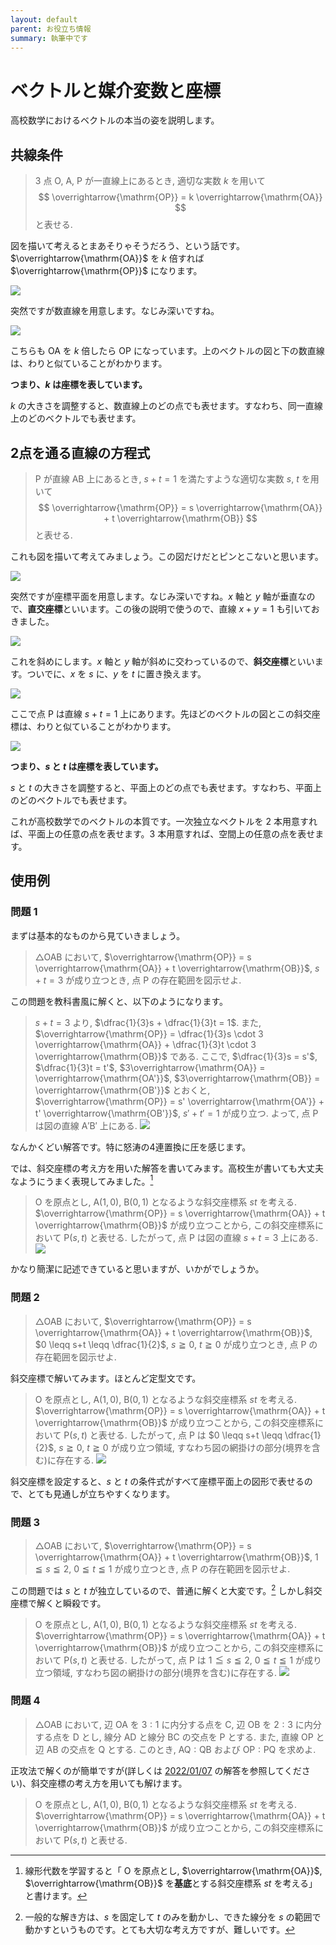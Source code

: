 ```yaml
---
layout: default
parent: お役立ち情報
summary: 執筆中です
---
```


# ベクトルと媒介変数と座標

高校数学におけるベクトルの本当の姿を説明します。

## 共線条件

> $3$ 点 $\mathrm{O}$, $\mathrm{A}$, $\mathrm{P}$ が一直線上にあるとき, 適切な実数 $k$ を用いて $$ \overrightarrow{\mathrm{OP}} = k \overrightarrow{\mathrm{OA}} $$ と表せる.

図を描いて考えるとまあそりゃそうだろう、という話です。$\overrightarrow{\mathrm{OA}}$ を $k$ 倍すれば $\overrightarrow{\mathrm{OP}}$ になります。

![](img/1d_col.drawio.svg)

突然ですが数直線を用意します。なじみ深いですね。

![](img/nline_01.drawio.svg)

こちらも $\mathrm{OA}$ を $k$ 倍したら $\mathrm{OP}$ になっています。上のベクトルの図と下の数直線は、わりと似ていることがわかります。

**つまり、$k$ は座標を表しています。**

$k$ の大きさを調整すると、数直線上のどの点でも表せます。すなわち、同一直線上のどのベクトルでも表せます。

## 2点を通る直線の方程式

> $\mathrm{P}$ が直線 $\mathrm{AB}$ 上にあるとき, $s+t=1$ を満たすような適切な実数 $s$, $t$ を用いて $$ \overrightarrow{\mathrm{OP}} = s \overrightarrow{\mathrm{OA}} + t \overrightarrow{\mathrm{OB}} $$ と表せる.

これも図を描いて考えてみましょう。この図だけだとピンとこないと思います。

![](img/2d_col.drawio.svg)

突然ですが座標平面を用意します。なじみ深いですね。$x$ 軸と $y$ 軸が垂直なので、**直交座標**といいます。この後の説明で使うので、直線 $x+y=1$ も引いておきました。

![](img/xy_plane_03-1.drawio.svg)

これを斜めにします。$x$ 軸と $y$ 軸が斜めに交わっているので、**斜交座標**といいます。ついでに、$x$ を $s$ に、$y$ を $t$ に置き換えます。

![](img/xy_plane_04-1.drawio.svg)

ここで点 $\mathrm{P}$ は直線 $s+t=1$ 上にあります。先ほどのベクトルの図とこの斜交座標は、わりと似ていることがわかります。

![](img/xy_plane_04-2.drawio.svg)

**つまり、$s$ と $t$ は座標を表しています。**

$s$ と $t$ の大きさを調整すると、平面上のどの点でも表せます。すなわち、平面上のどのベクトルでも表せます。

これが高校数学でのベクトルの本質です。一次独立なベクトルを $2$ 本用意すれば、平面上の任意の点を表せます。$3$ 本用意すれば、空間上の任意の点を表せます。

## 使用例

### 問題 1

まずは基本的なものから見ていきましょう。

> $\triangle \mathrm{OAB}$ において, $\overrightarrow{\mathrm{OP}} = s \overrightarrow{\mathrm{OA}} + t \overrightarrow{\mathrm{OB}}$, $s+t=3$ が成り立つとき, 点 $\mathrm{P}$ の存在範囲を図示せよ. 

この問題を教科書風に解くと、以下のようになります。

> $s+t=3$ より, $\dfrac{1}{3}s + \dfrac{1}{3}t = 1$. 
> また, $\overrightarrow{\mathrm{OP}} = \dfrac{1}{3}s \cdot 3 \overrightarrow{\mathrm{OA}} + \dfrac{1}{3}t \cdot 3 \overrightarrow{\mathrm{OB}}$ である.
> ここで, $\dfrac{1}{3}s = s'$, $\dfrac{1}{3}t = t'$, $3\overrightarrow{\mathrm{OA}} = \overrightarrow{\mathrm{OA'}}$, $3\overrightarrow{\mathrm{OB}} = \overrightarrow{\mathrm{OB'}}$ とおくと,
> $\overrightarrow{\mathrm{OP}} = s' \overrightarrow{\mathrm{OA'}} + t' \overrightarrow{\mathrm{OB'}}$, $s'+t'=1$ が成り立つ.
> よって, 点 $\mathrm{P}$ は図の直線 $\mathrm{A'B'}$ 上にある.
> ![](img/ex1_n.drawio.svg)

なんかくどい解答です。特に怒涛の4連置換に圧を感じます。

では、斜交座標の考え方を用いた解答を書いてみます。高校生が書いても大丈夫なようにうまく表現してみました。[^1]

> $\mathrm{O}$ を原点とし, $\mathrm{A}(1,0)$, $\mathrm{B}(0,1)$ となるような斜交座標系 $st$ を考える. 
> $\overrightarrow{\mathrm{OP}} = s \overrightarrow{\mathrm{OA}} + t \overrightarrow{\mathrm{OB}}$ が成り立つことから, この斜交座標系において $\mathrm{P}(s,t)$ と表せる.
> したがって, 点 $\mathrm{P}$ は図の直線 $s+t=3$ 上にある.
> ![](img/ex1_o.drawio.svg)

かなり簡潔に記述できていると思いますが、いかがでしょうか。

### 問題 2

> $\triangle \mathrm{OAB}$ において, $\overrightarrow{\mathrm{OP}} = s \overrightarrow{\mathrm{OA}} + t \overrightarrow{\mathrm{OB}}$, $0 \leqq s+t \leqq \dfrac{1}{2}$, $s \geqq 0$, $t \geqq 0$ が成り立つとき, 点 $\mathrm{P}$ の存在範囲を図示せよ.

斜交座標で解いてみます。ほとんど定型文です。

> $\mathrm{O}$ を原点とし, $\mathrm{A}(1,0)$, $\mathrm{B}(0,1)$ となるような斜交座標系 $st$ を考える. 
> $\overrightarrow{\mathrm{OP}} = s \overrightarrow{\mathrm{OA}} + t \overrightarrow{\mathrm{OB}}$ が成り立つことから, この斜交座標系において $\mathrm{P}(s,t)$ と表せる.
> したがって, 点 $\mathrm{P}$ は $0 \leqq s+t \leqq \dfrac{1}{2}$, $s \geqq 0$, $t \geqq 0$ が成り立つ領域, すなわち図の網掛けの部分(境界を含む)に存在する.
> ![](img/ex2_o.drawio.svg)

斜交座標を設定すると、$s$ と $t$ の条件式がすべて座標平面上の図形で表せるので、とても見通しが立ちやすくなります。

### 問題 3

> $\triangle \mathrm{OAB}$ において, $\overrightarrow{\mathrm{OP}} = s \overrightarrow{\mathrm{OA}} + t \overrightarrow{\mathrm{OB}}$, $1 \leqq s \leqq 2$, $0 \leqq t \leqq 1$ が成り立つとき, 点 $\mathrm{P}$ の存在範囲を図示せよ.

この問題では $s$ と $t$ が独立しているので、普通に解くと大変です。[^2] しかし斜交座標で解くと瞬殺です。

> $\mathrm{O}$ を原点とし, $\mathrm{A}(1,0)$, $\mathrm{B}(0,1)$ となるような斜交座標系 $st$ を考える. 
> $\overrightarrow{\mathrm{OP}} = s \overrightarrow{\mathrm{OA}} + t \overrightarrow{\mathrm{OB}}$ が成り立つことから, この斜交座標系において $\mathrm{P}(s,t)$ と表せる.
> したがって, 点 $\mathrm{P}$ は $1 \leqq s \leqq 2$, $0 \leqq t \leqq 1$ が成り立つ領域, すなわち図の網掛けの部分(境界を含む)に存在する.
> ![](img/ex3_o.drawio.svg)

### 問題 4

> $\triangle \mathrm{OAB}$ において, 辺 $\mathrm{OA}$ を $3:1$ に内分する点を $\mathrm{C}$, 辺 $\mathrm{OB}$ を $2:3$ に内分する点を $\mathrm{D}$ とし, 線分 $\mathrm{AD}$ と線分 $\mathrm{BC}$ の交点を $\mathrm{P}$ とする. また, 直線 $\mathrm{OP}$ と辺 $\mathrm{AB}$ の交点を $\mathrm{Q}$ とする. このとき, $\mathrm{AQ}:\mathrm{QB}$ および $\mathrm{OP}:\mathrm{PQ}$ を求めよ.

正攻法で解くのが簡単ですが(詳しくは [2022/01/07]() の解答を参照してください)、斜交座標の考え方を用いても解けます。

> $\mathrm{O}$ を原点とし, $\mathrm{A}(1,0)$, $\mathrm{B}(0,1)$ となるような斜交座標系 $st$ を考える. 
> $\overrightarrow{\mathrm{OP}} = s \overrightarrow{\mathrm{OA}} + t \overrightarrow{\mathrm{OB}}$ が成り立つことから, この斜交座標系において $\mathrm{P}(s,t)$ と表せる.




[^1]: 線形代数を学習すると「 $\mathrm{O}$ を原点とし, $\overrightarrow{\mathrm{OA}}$, $\overrightarrow{\mathrm{OB}}$ を**基底**とする斜交座標系 $st$ を考える」と書けます。

[^2]: 一般的な解き方は、$s$ を固定して $t$ のみを動かし、できた線分を $s$ の範囲で動かすというものです。とても大切な考え方ですが、難しいです。